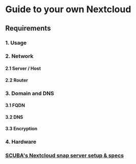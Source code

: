 # Guide to your own Nextcloud

## Requirements

### 1. Usage

### 2. Network
#### 2.1 Server / Host
#### 2.2 Router

### 3. Domain and DNS
#### 3.1 FQDN
#### 3.2 DNS
#### 3.3 Encryption

### 4. Hardware
### [SCUBA's Nextcloud snap server setup & specs](https://github.com/scubamuc/scubamuc.github.io)
